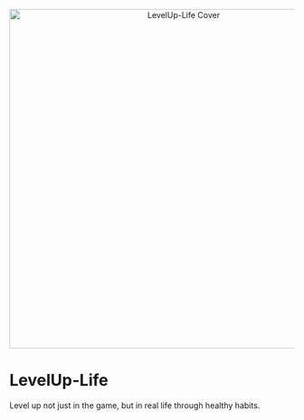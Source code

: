 <p align="center">
  <img src="levelup-life-frontend/assets/levelup-life-cover.png" alt="LevelUp-Life Cover" width="600" />
</p>

# LevelUp-Life
Level up not just in the game, but in real life through healthy habits.
